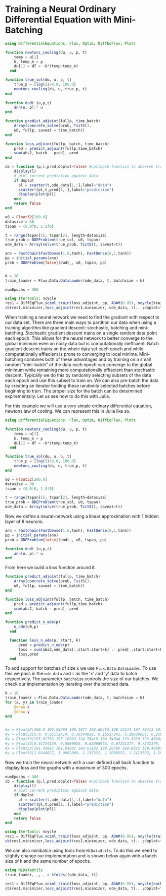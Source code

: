 # Training a Neural Ordinary Differential Equation with Mini-Batching

```julia
using DifferentialEquations, Flux, Optim, DiffEqFlux, Plots

function newtons_cooling(du, u, p, t)
    temp = u[1]
    k, temp_m = p
    du[1] = dT = -k*(temp-temp_m) 
  end

function true_sol(du, u, p, t)
    true_p = [log(2)/8.0, 100.0]
    newtons_cooling(du, u, true_p, t)
end
         
function dudt_(u,p,t)           
    ann(u, p).* u
end

function predict_adjoint(fullp, time_batch)
    Array(concrete_solve(prob, Tsit5(),
    u0, fullp, saveat = time_batch)) 
end

function loss_adjoint(fullp, batch, time_batch)
    pred = predict_adjoint(fullp,time_batch)
    sum(abs2, batch - pred), pred
end

cb = function (p,l,pred;doplot=false) #callback function to observe training
    display(l)
    # plot current prediction against data
    if doplot
      pl = scatter(t,ode_data[1,:],label="data")
      scatter!(pl,t,pred[1,:],label="prediction")
      display(plot(pl))
    end
    return false
end

u0 = Float32[200.0]
datasize = 30
tspan = (0.0f0, 1.5f0)

t = range(tspan[1], tspan[2], length=datasize)
true_prob = ODEProblem(true_sol, u0, tspan)
ode_data = Array(solve(true_prob, Tsit5(), saveat=t))

ann = FastChain(FastDense(1,8,tanh), FastDense(8,1,tanh))
pp = initial_params(ann)
prob = ODEProblem{false}(dudt_, u0, tspan, pp)


k = 10
train_loader = Flux.Data.DataLoader(ode_data, t, batchsize = k)

numEpochs = 300

using IterTools: ncycle
res1 = DiffEqFlux.sciml_train(loss_adjoint, pp, ADAM(0.05), ncycle(train_loader, numEpochs), cb = cb, maxiters = numEpochs)
cb(res1.minimizer,loss_adjoint(res1.minimizer, ode_data, t)...;doplot=true)

```


When training a neural network we need to find the gradient with respect to our data set. There are three main ways to partition our data when using a training algorithm like gradient descent: stochastic, batching and mini-batching. Stochastic gradient descent trains on a single random data point each epoch. This allows for the neural network to better converge to the global minimum even on noisy data but is computationally inefficient. Batch gradient descent trains on the whole data set each epoch and while computationally effiecient is prone to converging to local minima. Mini-batching combines both of these advantages and by training on a small random "mini-batch" of the data each epoch can converge to the global minimum while remaining more computationally effiecient than stochastic descent. Typically we do this by randomly selecting subsets of the data each epoch and use this subset to train on. We can also pre-batch the data by creating an iterator holding these randomly selected batches before beginning to train. The proper size for the batch can be determined expirementally. Let us see how to do this with Julia. 




For this example we will use a very simple ordinary differential equation, newtons law of cooling. We can represent this in Julia like so. 



```julia
using DifferentialEquations, Flux, Optim, DiffEqFlux, Plots

function newtons_cooling(du, u, p, t)
    temp = u[1]
    k, temp_m = p
    du[1] = dT = -k*(temp-temp_m) 
  end

function true_sol(du, u, p, t)
    true_p = [log(2)/8.0, 100.0]
    newtons_cooling(du, u, true_p, t)
end

u0 = Float32[200.0]
datasize = 30
tspan = (0.0f0, 1.5f0)

t = range(tspan[1], tspan[2], length=datasize)
true_prob = ODEProblem(true_sol, u0, tspan)
ode_data = Array(solve(true_prob, Tsit5(), saveat=t))

```

Now we define a neural-network using a linear approximation with 1 hidden layer of 8 neurons.  

```julia
ann = FastChain(FastDense(1,8,tanh), FastDense(8,1,tanh))
pp = initial_params(ann)
prob = ODEProblem{false}(dudt_, u0, tspan, pp)

function dudt_(u,p,t)           
    ann(u, p).* u
end
```


From here we build a loss function around it. 

```julia
function predict_adjoint(fullp, time_batch)
    Array(concrete_solve(prob, Tsit5(),
    u0, fullp, saveat = time_batch)) 
end

function loss_adjoint(fullp, batch, time_batch)
    pred = predict_adjoint(fullp,time_batch)
    sum(abs2, batch - pred), pred
end

function predict_n_ode(p)
    n_ode(u0,p)
  end

  function loss_n_ode(p, start, k)
      pred = predict_n_ode(p)
      loss = sum(abs2,ode_data[:,start:start+k] .- pred[:,start:start+k])
      loss,pred
  end

```

To add support for batches of size `k` we use `Flux.Data.DataLoader`. To use this we pass in the `ode_data` and `t` as the 'x' and 'y' data to batch respectively. The parameter `batchsize` controls the size of our batches. We check our implementation by iterating over the batched data. 

```julia
k = 10
train_loader = Flux.Data.DataLoader(ode_data, t, batchsize = k)
for (x, y) in train_loader
    @show x
    @show y
end
  

#x = Float32[200.0 199.55284 199.1077 198.66454 198.22334 197.78413 197.3469 196.9116 196.47826 196.04686]
#y = Float32[0.0, 0.05172414, 0.10344828, 0.15517241, 0.20689656, 0.25862068, 0.31034482, 0.36206895, 0.41379312, 0.46551725]
#x = Float32[195.61739 195.18983 194.76418 194.34044 193.9186 193.49864 193.08057 192.66435 192.25 191.8375]
#y = Float32[0.51724136, 0.5689655, 0.62068963, 0.67241377, 0.7241379, 0.7758621, 0.82758623, 0.87931037, 0.9310345, 0.98275864]
#x = Float32[191.42683 191.01802 190.61102 190.20586 189.8025 189.40094 189.00119 188.60321 188.20702 187.8126]
#y = Float32[1.0344827, 1.0862069, 1.137931, 1.1896552, 1.2413793, 1.2931035, 1.3448275, 1.3965517, 1.4482758, 1.5]
```




Now we train the neural network with a user defined call back function to display loss and the graphs with a maximum of 300 epochs. 
```julia
numEpochs = 300
cb = function (p,l,pred;doplot=false) #callback function to observe training
    display(l)
    # plot current prediction against data
    if doplot
      pl = scatter(t,ode_data[1,:],label="data")
      scatter!(pl,t,pred[1,:],label="prediction")
      display(plot(pl))
    end
    return false
end

using IterTools: ncycle
res1 = DiffEqFlux.sciml_train(loss_adjoint, pp, ADAM(0.05), ncycle(train_loader, numEpochs), cb = cb, maxiters = numEpochs)
cb(res1.minimizer,loss_adjoint(res1.minimizer, ode_data, t)...;doplot=true)
```

We can also minibatch using tools from `MLDataUtils`. To do this we need to slightly change our implementation and is shown below again with a batch size of k and the same number of epochs.

```julia
using MLDataUtils
train_loader, _, _ = kfolds((ode_data, t))

res1 = DiffEqFlux.sciml_train(loss_adjoint, pp, ADAM(0.05), ncycle(eachbatch(train_loader[1], k), numEpochs), cb = cb, maxiters = numEpochs)
cb(res1.minimizer,loss_adjoint(res1.minimizer, ode_data, t)...;doplot=true)

```
